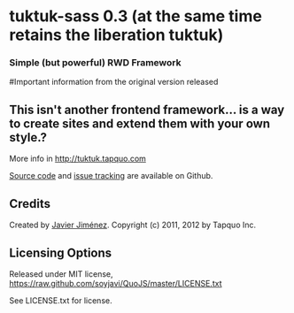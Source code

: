 # tuktuk-sass 0.3 (at the same time retains the liberation tuktuk)
### Simple (but powerful) RWD Framework

#Important information from the original version released
## This isn't another frontend framework... is a way to create sites and extend them with your own style.?
More info in http://tuktuk.tapquo.com

[Source code](https://github.com/soyjavi/tuktuk) and [issue tracking](https://github.com/soyjavi/tuktuk/issues) are available on Github.

## Credits
Created by [Javier Jiménez](http://twitter.com/soyjavi).
Copyright (c) 2011, 2012 by Tapquo Inc.

## Licensing Options
Released under MIT license, https://raw.github.com/soyjavi/QuoJS/master/LICENSE.txt

See LICENSE.txt for license.
